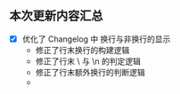 ## 本次更新内容汇总
- [x] 优化了 Changelog 中 换行与非换行的显示
  - 修正了行末换行的构建逻辑
  - 修正了行末 \ 与 \n 的判定逻辑
  - 修正了行末额外换行的判断逻辑
  - 

